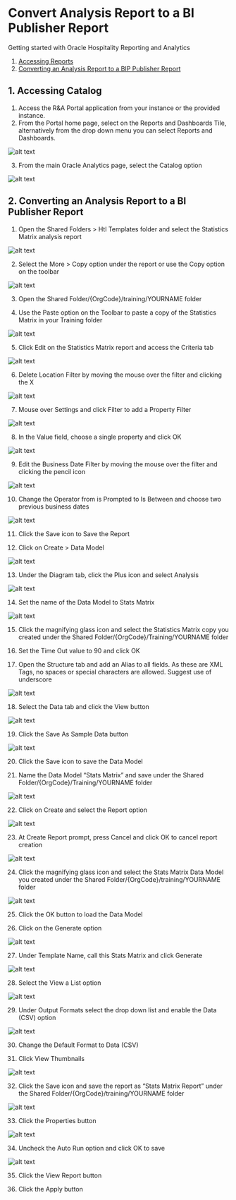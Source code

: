 # Convert Analysis Report to a BI Publisher Report

Getting started with Oracle Hospitality Reporting and Analytics

1. [Accessing Reports](#1-accessing-catalog)
2. [Converting an Analysis Report to a BIP Publisher Report](#2-converting-an-analysis-report-to-a-bi-publisher-report)

## 1. Accessing Catalog

1. Access the R&A Portal application from your instance or the provided instance.
2. From the Portal home page, select on the Reports and Dashboards Tile, alternatively from the drop down menu you can select Reports and Dashboards.

![alt text](images/rna-portal.png "R&A Portal Landing Page")

3. From the main Oracle Analytics page, select the Catalog option

![alt text](images/access-catalog.png "Accessing the Catalog")

## 2. Converting an Analysis Report to a BI Publisher Report

1. Open the Shared Folders > Htl Templates folder and select the Statistics Matrix analysis report

![alt text](images/statistics-matrix-htl-templates.png "Statistics Matrix Analysis Report")

2. Select the More > Copy option under the report or use the Copy option on the toolbar

![alt text](images/copy-analysis-report.png "Copy Statistics Matrix Analysis Report")

3. Open the Shared Folder/{OrgCode}/training/YOURNAME folder

4.	Use the Paste option on the Toolbar to paste a copy of the Statistics Matrix in your Training folder

![alt text](images/paste-analysis-report.png "Paste Statistics Matrix Analysis Report")

5.	Click Edit on the Statistics Matrix report and access the Criteria tab

![alt text](images/criteria-tab-stats-matrix-report.png "Access Criteria Tab on Statistics Matrix Report")

6.	Delete Location Filter by moving the mouse over the filter and clicking the X

![alt text](images/delete-location-filter.png "Delete Location Filter")

7.	Mouse over Settings and click Filter to add a Property Filter 

![alt text](images/stats-report-add-property-filter.png "Add Property Filter")

8.	In the Value field, choose a single property and click OK

![alt text](images/stats-report-select-property.png "Select Property for filter")

9.	Edit the Business Date Filter by moving the mouse over the filter and clicking the pencil icon

![alt text](images/edit-business-date-stats-report.png "Select Business Date")

10. Change the Operator from is Prompted to Is Between and choose two previous business dates

![alt text](images/change-operator-stats-report.png "Change Business Date Operator on the Report")

11. Click the Save icon to Save the Report

12. Click on Create > Data Model

![alt text](images/create-data-model.png "Create Data Model")

13. Under the Diagram tab, click the Plus icon and select Analysis

![alt text](images/data-model-select-analysis.png "Select Analysis Diagram for Data Model")

14. Set the name of the Data Model to Stats Matrix

![alt text](images/select-name-data-model.png "Define name to save the Data Model")

15. Click the magnifying glass icon and select the Statistics Matrix copy you created under the Shared Folder/{OrgCode}/Training/YOURNAME folder

16. Set the Time Out value to 90 and click OK

17. Open the Structure tab and add an Alias to all fields. As these are XML Tags, no spaces or special characters are allowed. Suggest use of underscore

![alt text](images/structure-data-sets-data-model.png "Add Alias to fields in Structure of Data Model")

18. Select the Data tab and click the View button

![alt text](images/view-data-from-data-model.png "View Data of Data Model")

19. Click the Save As Sample Data button

![alt text](images/save-as-sample-data-dm.png "Save as Sample Data for Data Model")

20. Click the Save icon to save the Data Model

21. Name the Data Model “Stats Matrix” and save under the Shared Folder/{OrgCode}/Training/YOURNAME folder

![alt text](images/save-new-data-model.png "Save new Data Model in Shared Folders")

22. Click on Create and select the Report option

![alt text](images/select-create-report-option.png "Create new Report")

23. At Create Report prompt, press Cancel and click OK to cancel report creation

![alt text](images/use-data-model-create-report.png "Select Data Model to Create new Report")

24. Click the magnifying glass icon and select the Stats Matrix Data Model you created under the Shared Folder/{OrgCode}/training/YOURNAME folder

![alt text](images/save-new-dm-report-into-shared-folder.png "Save new Data Model Report in Shared Folder")

25. Click the OK button to load the Data Model

26. Click on the Generate option

![alt text](images/generate-rtf-layout-dm.png "Generate RTF Layout based on Selected Data Model")

27. Under Template Name, call this Stats Matrix and click Generate

![alt text](images/generate-layout-dm.png "Auto Generate Layout")

28. Select the View a List option

![alt text](images/view-list-layout-dm.png "View a List")

29. Under Output Formats select the drop down list and enable the Data (CSV) option

![alt text](images/select-csv-output-dm.png "Select CSV output for Data Model")

30. Change the Default Format to Data (CSV)

31. Click View Thumbnails

![alt text](images/view-thumbnails-dm.png "View Thumbnail of Data Modell")

32. Click the Save icon and save the report as “Stats Matrix Report” under the Shared Folder/{OrgCode}/training/YOURNAME folder

![alt text](images/save-stats-report-as-dm-shared-folder.png "View Thumbnail of Data Model")

33. Click the Properties button

![alt text](images/view-dm-properties.png "View Properties of Data Model")

34. Uncheck the Auto Run option and click OK to save

![alt text](images/uncheck-auto-run-option-dm.png "Uncheck Auto Run Option from Data Model")

35. Click the View Report button

36. Click the Apply button
